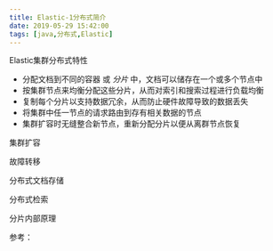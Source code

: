 ```yaml
---
title: Elastic-1分布式简介
date: 2019-05-29 15:42:00
tags: [java,分布式,Elastic]
---
```


Elastic集群分布式特性

- 分配文档到不同的容器 或 *分片* 中，文档可以储存在一个或多个节点中
- 按集群节点来均衡分配这些分片，从而对索引和搜索过程进行负载均衡
- 复制每个分片以支持数据冗余，从而防止硬件故障导致的数据丢失
- 将集群中任一节点的请求路由到存有相关数据的节点
- 集群扩容时无缝整合新节点，重新分配分片以便从离群节点恢复



集群扩容

故障转移

分布式文档存储

分布式检索

分片内部原理























参考：